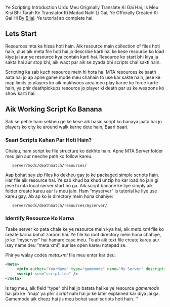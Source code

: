 Ye Scripting Introduction Urdu Meu Originally Translate Ki Gai Hai, Is Meu Kisi Bhi Tarah Ke Translator Ki Madad Nahi Li Gai, Ye Officially Created Ki Gai Hi By [Bilal](/docs/user:bilal.md "wikilink"). Ye tutorial ab complete hai.

Lets Start
----------

Resources mta ka hissa hoti hain. Aik resource main collection of files hoti hain, plus aik meta file hoti hai jo describe karti hai ke kese resource ko load kiye jai aur ye resource kya contain karti hai. Resource ko start bhi kiya ja sakta hai aur stop bhi, aik waqt par aik se zyada bhi scripts chal sakti hain.

Scripting ka sab kuch resource mein hi hota ha. MTA resources ke saath aata hai jo ap apne game mode meu chahain to use kar sakte hain, jese ke map limits jo players ko aik makhsoos area meu play karne ko force karte hain, ya phir deathpickups resource jo player ki death par us ke weapons ko show karti hai.

Aik Working Script Ko Banana
----------------------------

Sab se pehle ham sekheu ge ke kese aik basic script ko banaya jaata hai jo players ko city ke around walk karne dete hain, Baari baari.

### Saari Scripts Kahan Par Hoti Hain?

Chaleu, ham script ke file structure ko dekhte hain. Apne MTA Server folder meu jain aur neeche path ko follow kareu:

`   server/mods/deathmatch/resources/`

Aap bohat sey zip files ko dekheu gay jo ke packaged simple scripts hain. Har file aik resource hai. Ye sab khud ba khud unzip ho kar load ho jain gi jese hi mta local server start ho ga. Aik script banane ke liye simply aik folder create kareu aur is meu jain. Ham “myserver” is tutorial ke liye use kareu gay. Ab ap ko is directory mein hona chahiye:

`   server/mods/deathmatch/resources/myserver/`

### Identify Resource Ko Karna

Taake server ko pata chale ke ye resource mein kya hai, aik *meta.xml* file ko create karna bohat zaroori hai. Ye file ko root directory mein hona chahiye, jo ke “myserver” hai hamare case meu. To ab aik text file create kareu aur isay name deu “meta.xml”, aur ise open kareu notepad se.

Phir ye walay codes *meta.xml* file meu enter kar deu:

``` xml
<meta>
     <info author="YourName" type="gamemode" name="My Server" description="My first MTA server" />
     <script src="script.lua" />
</meta>
```

Is *<info />* tag meu, aik field “type” bhi hai jo batata hai ke ye resource *gamemode* hai jab ke ''map' ya phir *script* nahi hai jo ke later explained kar diya jai ga. Gamemode aik cheez hai jis meu bohat saari scripts hoti hain. ''

<script />
'' tag batata hai ke is script meu konsi files hain, jo ke ham agge banaain gay.

### Aik Simple Script Ko Banana

Is baat ka khyaal rakheu ke ''

<script />
'' tag aik aur .lua file ke andar nahi hota, ye ussi directory mein hota hai jahan par meta.xml hota hai. Ab ap ye code ko copy aur paste kar sakte hain script.lua mein.

``` lua
local spawnX, spawnY, spawnZ = 1959.55, -1714.46, 10
function joinHandler()
    spawnPlayer(source, spawnX, spawnY, spawnZ)
    fadeCamera(source, true)
    setCameraTarget(source, source)
    outputChatBox("Welcome to My Server", source)
end
addEventHandler("onPlayerJoin", getRootElement(), joinHandler)
```

Ye script ap ko coordinate (x, y, z) pe saw kare gi, jab ap game ko join kareu gay. Is baat ka khyaal rahe ke *fadecamera* function zaroor hona chahiye warna ap ko sirf black screen hi dikhai de gi. Is ke saath saath ap camera target bhi set karna ho ga, warna saare players sirf sky ko hi dekh paain ge.

*source* variable batata hai ke kis ne event ko trigger kiya hai. Jab koi player join karta hai, ap is code ko ye pata lagane ke liye use kar sakte hain ke kis ne join kiya hai. So ye spawn hameu kisi random player pe nahi kare gi.

Agar ham gor se dekhey [addEventHandler](/docs/addeventhandler.md "wikilink") ko, to ap ko 3 cheezeu nazar aain gi, 'onPlayerJoin', jo batata hai jab event ko trigger kiya jaata hai. 'getRootElement()', jo batata hai ke kya/kis par ye trigger kiya jaa sakta hai. Aur 'joinHandler' jo batata hai ke konsa function trigger ho ga jab ham event ko trigger kareu gay. Aur details agge explain ki jain gi aik aur example main, ab ham server ko start karte hain aur script ko try karte hain!

### Script Ko Chalana

Server ko start karne ke liye, ap ko simply chalana hai excutable jo ke server directory main hai. Stats ki list sab se pehle show ho gi, is baat ka khyaal rakheu ke port number, ap ko game join karne ke liye chahiye ho ga. Phir server saari resources ko load kar leta hai aur phir “Ready to accept connections!” Connect karne se pehle, ap ko gamemode run karna bohat zaroori hai. Type kareu “start myserver” aur enter press kareu. Server gamemode ko start kar de ga jo ap ne abhi banaya, aur ab se koi errors aur warnings bhi show kare ga. Ab ap MTA ko start kareu, aur “Quick Connect” main apnay IP adress se connect kareu. Agar sab kuch theek hota hai, kuch der baad ap ka character streets pe walk kar raha ho ga Los Santos ki.

Ab aage ham command daleu gay jo players vehicle ko spawn karne ke liye use kar sakte hain apne position pe. Ap shaid is ko skip kar deu aur check kareu [Map Manager](/docs/map_manager.md "wikilink"), jo is tutorial ko continue karta hai. Is tutorial ki aik aur branch bhi hai, [Introduction to Scripting GUI](/docs/introduction_to_scripting_gui.md "wikilink"), ap is ko follow kar sakte hain aur pata chala sakte hain ke kese MTA Graphical User Interface MTA meu draw ki jaati hai aur kese script ki jaati hai.

Aik Simple Command Ko Banana
----------------------------

Chaleu ham dobarah *script.lua* content meu jaate hain. Jese ke ooper mention kiya, ham chahtay hain ke command par hamaray saath aik vehicle spawn go, sab se pehle hameu aik function banana ho ga, jis ko ham call kareu ge aur aik command handler jo command ko create karta hai.

``` lua
-- Function ko banain, jo command handler ko call karta hai in arguments sey: thePlayer, command, vehicleModel
function createVehicleForPlayer(thePlayer, command, vehicleModel)
   -- Vehicle ko banana aur doosri cheezeu.
end

-- Command handler ko banana.
addCommandHandler("createvehicle", createVehicleForPlayer)
```

*Note: Function names click able hote hain wiki par, in ko click kareu in ke baare meu information haasil karne ke liye*

#### Command Handlers Ke Baare Meu

Pehla argument command handler ke baare meu command ka name hai jo ke player ko enter karne ke liye allow kare gi. Doosra argument function hai jo ye call kare ga, is case meu *createVehicleForPlayer* Agar ap ka already scripting meu experience hai, ap ko is tarah ke function ke baare meu pata ho ga:

``` lua
functionName(argument1, argument2, argument3, ..)
```

``` lua
functionName(thePlayer, commandName, argument3, ..)
```

Agar ham gor se dekheu above example ko, ham dekh sakhte hain argument1 jo ke thePlayer hai aur argument2 commandName hai. thePlayer woh hai jis ne command ko type kiya ho ga. Isi liye ap jo bhi isay kaheu, variable contain kare ga player jis ne is command ko activate kiya ho ga. commandName woh hai jo player ne type ki ho gi. Agar woh type kareu "/greet", ye argument contain kare ga “greet”. Argument 3 aik extra line hai jo ham ne type ki hai. Ham is ke baare meu seekheu ge thora sa aage. Is ko naa bhooleu ke first 2 arguments, standard arguments hain, lekin ap is ko koi bhi name de sakte hain.

Ham ne call kiya [addCommandHandler](/docs/addcommandhandler.md "wikilink") ko is way mein aur jab se *createVeicleForPlayer* aik function hai, ye bhi us tareeqay se call kiya jaa sakta hai. Lekin ham us ke liye command handler use kar rahe hain, jo ke aik similar manner meu isse call karta hai. Aik example: Koi type karta hai “createvehicle 468” game meu, console meu Sanchez ko spawn karne ke liye, Command handler call karta hai createVehicleForPlayer function ko, jese **'if**' ham code ke is line ko script meu leu gay:

``` lua
createVehicleForPlayer(thePlayer,"createvehicle","468") -- thePlayer player element hai, woh jis ne ye command type ki.
```

Jese ke ham dekh sakte hain, ye bohat se parameters provide karta hai: woh player jis ne is command ko call ki, woh command jo us ne enter ki aur text us ke baad jo us ko dikha, is case meu “468” vehicle id hai Sanchez ki. Pehle 2 parameters sae hain all command handlers ke saath, jo ke aap read kar sakte hain [addEventHandler](/docs/addeventhandler.md "wikilink") page par. Is fact ke liye, aap ko at least 2 parameters ko define karna hota hai jo ap us ke baad use karte hain.

*Note: Aap ko command handler ko add karna hota hai, handler function ko define karne ke baad, warne ye isse find nahi kar paai ga.*

#### Function Ko Write Karna

Function ko fill karne ke liye, jo ham ne banaya, hameu sochna pare ga ke hameu kya karna hai:

-   Player ki position ka pata chalana hai, taake hameu pata ho ke ham ne vehicle ko kahan spawn karna hai (Ham chahtay hain ke vehicle player ke saath spawn ho)
-   Calucate position ko karna zaroori hai jahan par ham ne vehicle ko spawn karna hai. (Ham nahi chahtay ke vehicle player ke ooper spawn ho)
-   Vehicle ko spawn karna hai.
-   Check karna hai ke vehicle spawn hua hai ke nahi, aur aik message ko output karna hai.

Apne goals ko achieve karne ke liye, hameu bohat se functions use karne pareu gay. Functions ko find karne ke liye, hameu visit karna chahiye [Sserver Functions List](/docs/scripting_functions.md "wikilink") Sab se pehle hameu aik function chahiye player ki position ka pata lagaane ke liye. Jab se players elements hain, ham sab se pehle jump karte hain **Element functions** jahan par hameu pata chalta hai [getElementPosition](/docs/getelementposition.md "wikilink") function ke baate meu. Function name ko click karne ke baad, hameu function ki description pata chal jai gi. Wahan par ham syntax dekh sakte hain, ye kya return karti hai aur usually aik example. Syntax hameu batata hai ke kon se arguments ham kar sakte hain aur karne hain submit. [getElementPosition](/docs/getelementposition.md "wikilink") ke liye syntax ye hai:

``` lua
float, float, float getElementPosition ( element theElement )
```

Ye 3 *float* function name ke front meu jo hain, ye return type hain. Is case meu, is ka matlab ye hai ke ye function 3 floating point numbers ko return karta hai. (x, y aur z), ap un arguments ko dekh sakte hain jo ap ne submit karne hain. Is case meu sirf element jis ki position ap janana chahtay hain, woh hamari example meu player hai.

``` lua
function createVehicleForPlayer(thePlayer, command, vehicleModel)
    -- get the position and put x, y, z variables.
    -- (local ka matlab hai, variables jo only hote hain current scope main, is case meu, the function)
    local x,y,z = getElementPosition(thePlayer)
end
```

Aage ham ye pakka karna chahtay hain ke ye vehicle player ke ooper spawn na ho, is liye ham 5 units add kareu gay *x* variable meu, jo vehicle ko player kay east main spawn kare ga.

``` lua
function createVehicleForPlayer(thePlayer, command, vehicleModel)
    local x,y,z = getElementPosition(thePlayer) -- Player ki position ko pata chalanay key liye ye use hota hai.
    x = x + 5 -- 5 units ko add karna hai x meu.
end
```

Ab hameu aik aur function chahiye jis se aik vehicle spawn ho. Isi liye, aik baar phir ham search kareu gay [Server Functions List](/docs/scripting_functions.md "wikilink") Jab se ham vehicles kay baare meu baat kar rahe hain, **Vehicle functions** section meu, ham choose kareu gay [createVehicle](/docs/createvehicle.md "wikilink") ko. Is function kay syntax meu, hamaray paas sirf aik return type hai, jo ke zyada common hai. Hum ne ye bhi dekha ke kuch arguments \[ \] se close huay hain, matlab ye optional hain. Hamaray paas already woh saare arguments hain jo hameu [createVehicle](/docs/createvehicle.md "wikilink") ke liye chahiyain, hamaray function meu. Woh position jo ham ne abhi calculate ki *x, y, z* variables main, aur model id jo ham ne provice ki thi command ke through (“createvehicle 468”) aur ham function ko access kar sakte hain as *vehicleModel* variable.

``` lua
function createVehicleForPlayer(thePlayer, command, vehicleModel)
    local x,y,z = getElementPosition(thePlayer) -- get the position of the player
    x = x + 5 -- add 5 units to the x position
    -- create the vehicle and store the returned vehicle element in the ''createdVehicle'' variable
    local createdVehicle = createVehicle(tonumber(vehicleModel),x,y,z)
end
```

Of course ye code ko improve kiya jaa sakta hai bohat say ways mein, lekin ham aik check banana chahtay hain ke ye vehicle create hui thi ya nahi. Jese ke ham read kar sakte hain [createVehicle](/docs/createvehicle.md "wikilink") page par, **Returns** ke neeche, function return hota hai, *false*, jab ye vehicle ko create nahi kar paya tha. Hum *createVehicle* variable ki value ko check karte hain.

Ab hamare paas poori complete script hai:

``` lua
function createVehicleForPlayer(thePlayer, command, vehicleModel)
    local x,y,z = getElementPosition(thePlayer) -- get the position of the player
    x = x + 5 -- add 5 units to the x position
    local createdVehicle = createVehicle(tonumber(vehicleModel),x,y,z)
    -- check if the return value was ''false''
    if (createdVehicle == false) then
        -- if so, output a message to the chatbox, but only to this player.
        outputChatBox("Failed to create vehicle.",thePlayer)
    end
end
addCommandHandler("createvehicle", createVehicleForPlayer)
```

Jese ke ap ko pata hai, ham ne aik naya function introduce kiya hai [outputChatBox](/docs/outputchatbox.md "wikilink").Ap ab functions ke documentation pages ko khud dekh sakte hain.Zyada advanced scripting kay liye, check kareu [Map Manager](/docs/map_manager.md "wikilink").

Ap Ko Kya Pata Hona Chahiye
---------------------------

Ap ne pehle hi resources, command handlers aur functions ko find karne ke baare meu parha hai documentation kay first paragraph mein. Lekin abhi bohat kuch learn karna rahta hai. Ye section ap ko short overview de ga in cheezou kay baate meu, aur related links ko bhi add kiya jai ga.

### Clientside Aur Serverside Scripts

Shaid ap ne kabhi (server/cilent) kay baare meu suna ho mta sa wiki par. MTA ki kuch coding server sided karni parti hai aur kuch cilent sided. Jese ke aik GUI - Graphical User Interface, kuch cilent sided is liye hoti hain kyun ke woh cilent sided zyada behtar cilentsided kaam karti hain, ya phir server sided sahi tarha kaam nahi karti hain. Lekin zyada tar functions mta ke server sided hi kaam karte hain.

Zyada tar scripts jo ap banin gay jese ke gamemodes, maps, server sided hi hon gi, jese ke ham ne likhi thi first section mein. Agar kuch server side kaam nahi karta, to ap ko us ko cilent sided banana ho ga. Cilent Sided script kay liye aap ko ordinary script file create karni ho gi, jis ko ap name deu gay *cilent.lua* aur is ko meta meu bhi add kareu gey, is tarah:

``` xml
<script src="client.lua" type="client" />
```

*type* ko agar aap add nahi kareu gey to woh automatically server side ban jai ga, is liye a ko batana parhey ga ke ye cilent sided script hai meta.xml meu. Cilent sided script download ho jai gi player ke computer meu jab woh join kare ga server ko. Is ke baare meu parhein zyada idhar [Client side scripts](/docs/client_side_scripts.md "wikilink").

### Mushkil Resources Ke Baare Meu

Pechla section meu briefly explain kar diya hai ke cilent sided scripts ko kese add karte hain resource mein, lekin abhi bohat kuch possible hai. Jese ke ooper bataya, ham kisi bhi tarha ki resource bana sakte hain. Chaleu kuch theortical resources ko dekhte hain. *meta.xml* ko dekh kar hameu pata chalta hai ke ye resource kya kar sakti hai.

#### Pehle Example - Utility Script

``` xml
/admin_commands
    /meta.xml
    /commands.lua
    /client.lua
```

``` xml
<meta>
    <info author="Someguy" description="admin commands" />
    <script src="commands.lua" />
    <script src="client.lua" type="client" />
</meta>
```

-   *commands.lua* admin commands provide karti hai, jese ban karna player ko, mute karna ya kuch aur jo admins kar sakte hain.
-   *client.lua* aik gui provide karti hai jahan se ham actions ko perfom zyada asaani se kar paate hain.

Ye aik example hai jo har waqt run ho rahi hoti hai, aur ye bohat useful hai poorey game mode experience mein aur ye gameplay ke doraan interfere bhi nahi karti, jab tak koi admin action ko perform nahi karta.

#### Doosri Example - Aik Gamemode

``` xml
/counterstrike
    /meta.xml
    /counterstrike.lua
    /buymenu.lua
```

``` xml
<meta>
    <info author="Someguy" description="Counterstrike remake" type="gamemode" />
    <script src="counterstrike.lua" />
    <script src="buymenu.lua" type="client" />
</meta>
```

-   *counterstrike.lua* contain karta hai neeche diye gayi huay features:
    -   Players ko allow karti hai ke woh apni team ko choose kar paiin.
    -   Players ko weapons deti hai, targets aur instructions bhi deti hai.
    -   Game rules ko define karti hai, example ke tor par kab round end hota hai aur kya hota hai jab player mar jata hai.
    -   .. aur shaid more features.
-   *buymenu.lua* aik cilentside script hai jo aik menu ko create karti hai weapons ko buy karne ke liye.

Is example ko game mode kehte hain, jab se ye sirf gameplay se interfere nahi karti, balke rules ko define bhi karti hai. *type* batata hai ke ye example work kari hai [Map manager](/docs/map_manager.md "wikilink") kay saath. Is ka ye bhi matlab hai ke ye game mode map kay bagair nahi work karta. Gamemode ko hamesha generic hona chahiye. Next example meu aik map start hota hai.

#### Teesri Example - Aik Map

``` xml
/cs-airport
    /meta.xml
    /airport.map
    /airport.lua
```

``` xml
<meta>
    <info author="Someguy" description="Counterstrike airport map" type="map" gamemodes="counterstrike" />
    <map src="airport.map" />
    <script src="airport.lua" />
</meta>
```

-   *airport.map* XML file information provide karti hai map ke baare meu.
    -   Players ko kahan spawn hona chahiye, konse weapons meu hona chahiye.
    -   Targets konse hain.
    -   Weather, World Time, Timelimit
    -   Vehicles ko provide karna.
-   *airport.lua* shaid contain kareu map-specific cheezeu, jin meu shaid hon:
    -   Kuch cheez ka explode hona agar kuch specific hota hai.
    -   Custom objects ko banana ya move karna.
    -   Aur kuch jo ap soch sakte hain..

Jese ke ap dekh sakte hain ke *type* badal gaya hai 'map' meu, jo hameu bata raha hai ke [Map manager](/docs/map_manager.md "wikilink") resource aik map hai, jab ke *gamemodes* bata raha hai ke ye map valid hai, game mode is example ke ooper hai. Shaid ap ko ye kuch surprise lage kyun ke aik aur script bhi hai mao resource main. Ofcourse ye necessarily map meu nahi chahiye, lekin ye bohat se possibilities ko open kar deti hai map makers kay liye, ke woh apna world bana paiin. The *airport.map* file might look similiar to this:

``` xml
<map mode="deathmatch" version="1.0">
    <terrorists>
        <spawnpoint posX="2332.23" posY="-12232.33" posZ="4.42223" skins="23-40" />
    </terrorists>
    <counterterrorists>
        <spawnpoint posX="2334.23443" posY="-12300.233" posZ="10.2344" skins="40-50" />
    </counterterrorists>

    <bomb posX="23342.23" posY="" posZ="" />
    
    <vehicle posX="" posY="" posZ="" model="602" /> 
    <vehicle posX="" posY="" posZ="" model="603" /> 
</map>
```

Jab koi game mode start hota hai aik map ke saath, map resource khud ba khud start ho jati hai map manager ki waja se aur ye jo information contain karti hai, woh game mode read kar sakta hai. Jab koi map badalta hai, pehle wala map stop ho jata hai aur naya start ho jata hai, zyada explanation ke liye visit kareu [Writing Gamemodes](/docs/writing_gamemodes.md "wikilink") page ko.

### Events

Events kuch aise cheezeu hain jo mta ko batati hain un cheezou ke baare meu jo hoti hain. Jese ke jab koi player mar jata hai, [onPlayerWasted](/docs/onplayerwasted.md "wikilink") event ko trigger kiya jaata hai. Agar hameu koi action ko perforum karna hai jab koi player mar jaata hai, ap ko apne aap ko tyaar rakhna hai aik command handler ko dalne ke liye, jese ke is meu hai [Sab Se Pehla Chapter](/docs/#aik_working_script_ko_banana.md "wikilink").

Ye example aik message output kare gi us player ke naam se jo marra ho ga:

``` lua
function playerDied(totalAmmo, killer, killerWeapon, bodypart)
    outputChatBox(getPlayerName(source).." died!")
end
addEventHandler("onPlayerWasted",getRootElement(),playerDied)
```

Documentation page Events ka batata hai ke parameters pass kiye jaate hain handler function pe, Is se milta julta aik [Command Handlers](/docs/#command_handlers_ke_baare_meu.md "wikilink") har event aik doosre se different hota hai. Aik aur important point hai *source* variable, jo ke handler functions meu exist karta hai. Is ko parameter list meu add karne ki koi zaroorat nahi, lekin fir bhi ye exist karta hai. Player events ke liye, (Ooper Example), ye player element hai. Aik aur example ke liye, ap dekh sakte hain pehla section aik idea ke liye ke *source* kis tarha use hota hai.

Yahan Se Ab Kahan Jain?
-----------------------

Ab ap ko mta ki basic scripting ka pata chal chuka ho gaya ho ga aur thora sa documentation ke baare meu bhi. [Main Page](/docs/main_page.md "wikilink") zyada information ke baare meu links deta hai, tutorials jo ap ko allow karte hain ke ap zyada acha learn kar sakeu. {{note|Yahan se, ham recommend karte hain ke ap [debugging](/docs/debugging.md "wikilink") tutorial parheu. Ache debugging skills necessity hote hain jab ap scripts ko bana rahe hote hain. Ham ap ko [predefined variables list](/docs/predefined_variables_list.md "wikilink") ko parhne ki advice bhi dete hain, ye ap ko certain tasks meu help kare ga. **See also:**

-   [Advanced Topics](/docs/advanced_topics.md "wikilink")
-   [OOP English Scripting Introduction](/docs/oop_introduction.md "wikilink")

[es:Introducción a la Programación](/docs/es:introducción_a_la_programación.md "wikilink") [it:Introduzione allo scripting](/docs/it:introduzione_allo_scripting.md "wikilink") [nl:Scripting\_introductie](/docs/nl:scripting_introductie.md "wikilink") [pt-br:Introdução ao Scripting](/docs/pt-br:introdução_ao_scripting.md "wikilink") [ru:Scripting Introduction](/docs/ru:scripting_introduction.md "wikilink") [ar:مقدمه\_في\_البرمجه](/docs/ar:مقدمه_في_البرمجه.md "wikilink") [zh-cn:脚本编写介绍](/docs/zh-cn:脚本编写介绍.md "wikilink") [Category:Tutorials](/docs/category:tutorials.md "wikilink")
